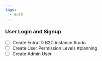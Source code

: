 ```yaml
---
tags:
  - auth
---
```



### User Login and Signup

- [ ] Create Entra ID B2C instance #todo
- [ ] Create User Permission Levels #planning
- [ ] Create Admin User